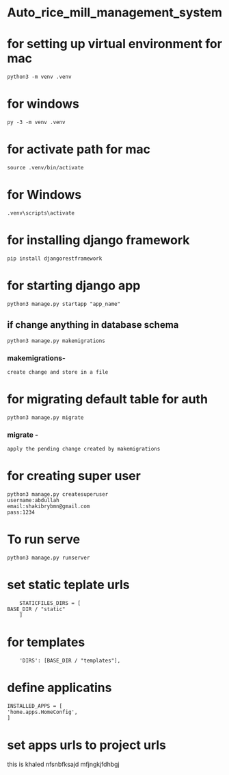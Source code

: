 # Auto_rice_mill_management_system

# for setting up virtual environment for mac

    python3 -m venv .venv
# for windows
    py -3 -m venv .venv

# for activate path for mac

    source .venv/bin/activate

# for Windows
    
    .venv\scripts\activate

# for installing django framework

    pip install djangorestframework

# for starting django app

    python3 manage.py startapp "app_name"

## if change anything in database schema

    python3 manage.py makemigrations
### makemigrations- 
    create change and store in a file 
    
# for migrating default table for auth

    python3 manage.py migrate
### migrate - 
	apply the pending change created by makemigrations

# for creating super user

    python3 manage.py createsuperuser
    username:abdullah
    email:shakibrybmn@gmail.com
    pass:1234

# To run serve
    python3 manage.py runserver
   
# set static teplate urls
		STATICFILES_DIRS = [
    BASE_DIR / "static"
		]
# for templates
		'DIRS': [BASE_DIR / "templates"],
		
		
# define applicatins
	INSTALLED_APPS = [
    'home.apps.HomeConfig',
    ]
# set apps urls to project urls

this is khaled
nfsnbfksajd
mfjngkjfdhbgj



